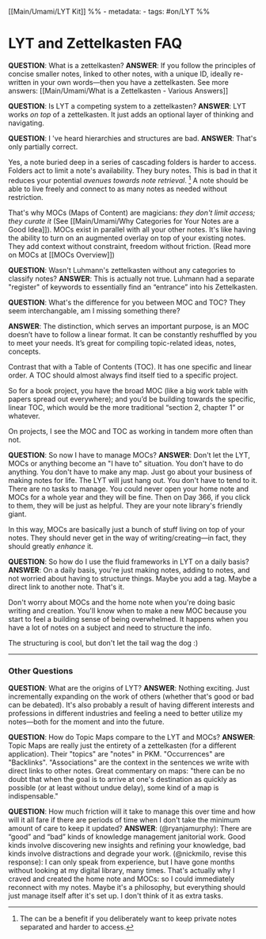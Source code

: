 [[Main/Umami/LYT Kit]]
%% - metadata:
	- tags: #on/LYT %%
# LYT and Zettelkasten FAQ
**QUESTION**: What is a zettelkasten?
**ANSWER**: If you follow the principles of concise smaller notes, linked to other notes, with a unique ID, ideally re-written in your own words—then you have a zettelkasten. See more answers: [[Main/Umami/What is a Zettelkasten - Various Answers]]

**QUESTION**: Is LYT a competing system to a zettelkasten?
**ANSWER**: LYT works *on top* of a zettelkasten. It just adds an optional layer of thinking and navigating.

**QUESTION**: I 've heard hierarchies and structures are bad.
**ANSWER**: That's only partially correct. 

Yes, a note buried deep in a series of cascading folders is harder to access. Folders act to limit a note's availability. They bury notes. This is bad in that it reduces your potential *avenues towards note retrieval*. [^1] A note should be able to live freely and connect to as many notes as needed without restriction. 

That's why MOCs (Maps of Content) are magicians: *they don't limit access; they curate it* (See [[Main/Umami/Why Categories for Your Notes are a Good Idea]]). MOCs exist in parallel with all your other notes. It's like having the ability to turn on an augmented overlay on top of your existing notes. They add context without constraint, freedom without friction. (Read more on MOCs at [[MOCs Overview]])

**QUESTION**: Wasn't Luhmann's zettelkasten without any categories to classify notes?
**ANSWER**: This is actually not true. Luhmann had a separate "register" of keywords to essentially find an “entrance” into his Zettelkasten. 

**QUESTION**: What's the difference for you between MOC and TOC? They seem interchangable, am I missing something there?

**ANSWER**: The distinction, which serves an important purpose, is an MOC doesn’t have to follow a linear format. It can be constantly reshuffled by you to meet your needs. It’s great for compiling topic-related ideas, notes, concepts.

Contrast that with a Table of Contents (TOC). It has one specific and linear order. A TOC should almost always find itself tied to a specific project. 

So for a book project, you have the broad MOC (like a big work table with papers spread out everywhere); and you’d be building towards the specific, linear TOC, which would be the more traditional “section 2, chapter 1” or whatever.

On projects, I see the MOC and TOC as working in tandem more often than not.

**QUESTION**: So now I have to manage MOCs?
**ANSWER**: Don't let the LYT, MOCs or anything become an "I have to" situation. You don't have to do anything. You don't have to make any map. Just go about your business of making notes for life. The LYT will just hang out. You don't have to tend to it. There are no tasks to manage. You could never open your home note and MOCs for a whole year and they will be fine. Then on Day 366, if you click to them, they will be just as helpful. They are your note library's friendly giant.  

In this way, MOCs are basically just a bunch of stuff living on top of your notes. They should never get in the way of writing/creating—in fact, they should greatly *enhance* it.

**QUESTION**: So how do I use the fluid frameworks in LYT on a daily basis?
**ANSWER**: On a daily basis, you're just making notes, adding to notes, and not worried about having to structure things. Maybe you add a tag. Maybe a direct link to another note. That's it.

Don't worry about MOCs and the home note when you're doing basic writing and creation. You'll know when to make a new MOC because you start to feel a building sense of being overwhelmed. It happens when you have a lot of notes on a subject and need to structure the info.

The structuring is cool, but don't let the tail wag the dog :)

---

### Other Questions
**QUESTION**: What are the origins of LYT? 
**ANSWER**: Nothing exciting. Just incrementally expanding on the work of others (whether that's good or bad can be debated). It's also probably a result of having different interests and professions in different industries and feeling a need to better utilize my notes—both for the moment and into the future.

**QUESTION**: How do Topic Maps compare to the LYT and MOCs?
**ANSWER**: Topic Maps are really just the entirety of a zettelkasten (for a different application). Their "topics" are "notes" in PKM. "Occurrences" are "Backlinks". "Associations" are the context in the sentences we write with direct links to other notes. Great commentary on maps: "there can be no doubt that when the goal is to arrive at one's destination as quickly as possible (or at least without undue delay), some kind of a map is indispensable."

**QUESTION**: How much friction will it take to manage this over time and how will it all fare if there are periods of time when I don't take the minimum amount of care to keep it updated?
**ANSWER**: (@ryanjamurphy): There are “good” and “bad” kinds of knowledge management janitorial work. Good kinds involve discovering new insights and refining your knowledge, bad kinds involve distractions and degrade your work.
(@nickmilo, revise this response): I can only speak from experience, but I have gone months without looking at my digital library, many times. That's actually why I craved and created the home note and MOCs: so I could immediately reconnect with my notes. Maybe it's a philosophy, but everything should just manage itself after it's set up. I don't think of it as extra tasks.

[^1]: The can be a benefit if you deliberately want to keep private notes separated and harder to access. 
